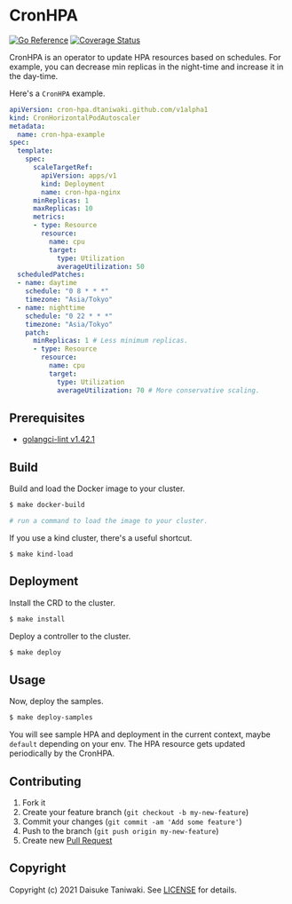 # CronHPA

[![Go Reference][godoc-image]][godoc-link]
[![Coverage Status][cov-image]][cov-link]

CronHPA is an operator to update HPA resources based on schedules. For example, you can decrease min replicas in the night-time and increase it in the day-time.

Here's a `CronHPA` example.

```yaml
apiVersion: cron-hpa.dtaniwaki.github.com/v1alpha1
kind: CronHorizontalPodAutoscaler
metadata:
  name: cron-hpa-example
spec:
  template:
    spec:
      scaleTargetRef:
        apiVersion: apps/v1
        kind: Deployment
        name: cron-hpa-nginx
      minReplicas: 1
      maxReplicas: 10
      metrics:
      - type: Resource
        resource:
          name: cpu
          target:
            type: Utilization
            averageUtilization: 50
  scheduledPatches:
  - name: daytime
    schedule: "0 8 * * *"
    timezone: "Asia/Tokyo"
  - name: nighttime
    schedule: "0 22 * * *"
    timezone: "Asia/Tokyo"
    patch:
      minReplicas: 1 # Less minimum replicas.
      - type: Resource
        resource:
          name: cpu
          target:
            type: Utilization
            averageUtilization: 70 # More conservative scaling.
```

## Prerequisites

- [golangci-lint v1.42.1](https://github.com/golangci/golangci-lint-action)

## Build

Build and load the Docker image to your cluster.

```bash
$ make docker-build

# run a command to load the image to your cluster.
```

If you use a kind cluster, there's a useful shortcut.

```
$ make kind-load
```

## Deployment

Install the CRD to the cluster.

```bash
$ make install
```

Deploy a controller to the cluster.

```bash
$ make deploy
```

## Usage

Now, deploy the samples.

```bash
$ make deploy-samples
```

You will see sample HPA and deployment in the current context, maybe `default` depending on your env. The HPA resource gets updated periodically by the CronHPA.

## Contributing

1. Fork it
2. Create your feature branch (`git checkout -b my-new-feature`)
3. Commit your changes (`git commit -am 'Add some feature'`)
4. Push to the branch (`git push origin my-new-feature`)
5. Create new [Pull Request](../../pull/new/master)

## Copyright

Copyright (c) 2021 Daisuke Taniwaki. See [LICENSE](LICENSE) for details.


[godoc-image]: https://pkg.go.dev/badge/github.com/dtaniwaki/cron-hpa.svg
[godoc-link]: https://pkg.go.dev/github.com/dtaniwaki/cron-hpa
[cov-image]:   https://coveralls.io/repos/github/dtaniwaki/cron-hpa/badge.svg?branch=main
[cov-link]:    https://coveralls.io/github/dtaniwaki/cron-hpa?branch=main

